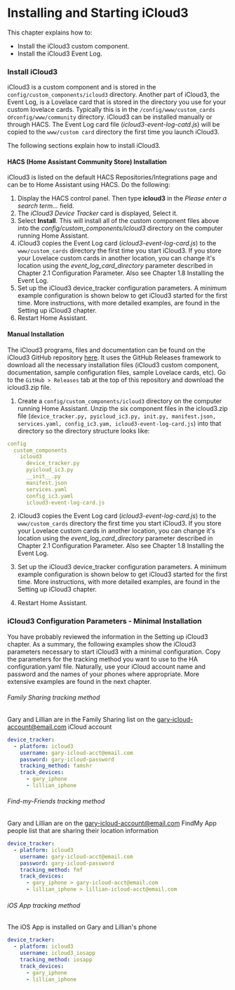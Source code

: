 # Installing and Starting iCloud3

This chapter explains how to:

- Install the iCloud3 custom component.
- Install the iCloud3 Event Log.

### Install iCloud3

iCloud3 is a custom component and is stored in the `config/custom_components/icloud3` directory. Another part of iCloud3, the Event Log, is a Lovelace card that is stored in the directory you use for your custom lovelace cards. Typically this is in the `/config/www/custom_cards` or`config/www/community`  directory. iCloud3 can be installed manually or through HACS. The Event Log card file (*icloud3-event-log-catd.js*) will be copied to the `www/custom card` directory the first time you launch iCloud3.

The following sections explain how to install iCloud3.

#### HACS (Home Assistant Community Store) Installation

iCloud3 is listed on the default HACS Repositories/Integrations page and can be to Home Assistant using HACS. Do the following:

1. Display the HACS control panel. Then type **icloud3** in the *Please enter a search term...* field.
2. The *iCloud3 Device Tracker* card is displayed, Select it.
3. Select **Install**. This will install all of the custom component files above into the *config/custom_components/icloud3* directory on the computer running Home Assistant.
4. iCloud3 copies the Event Log card (*icloud3-event-log-card.js*) to the `www/custom_cards` directory the first time you start iCloud3.  If you store your Lovelace custom cards in another location, you can change it's location using the *event_log_card_directory* parameter described in Chapter 2.1 Configuration Parameter. Also see Chapter 1.8 Installing the Event Log.
5. Set up the iCloud3 device_tracker configuration parameters. A minimum example configuration is shown below to get iCloud3 started for the first time. More instructions, with more detailed examples, are found in the Setting up iCloud3 chapter.
6. Restart Home Assistant.

#### Manual Installation

The iCloud3 programs, files and documentation can be found on the iCloud3 GitHub repository [here](https://github.com/gcobb321/icloud3). It uses the GitHub Releases framework to download all the necessary installation files (iCloud3 custom component, documentation, sample configuration files, sample Lovelace cards, etc). Go to the `GitHub > Releases` tab at the top of this repository and download the icloud3.zip file. 

1. Create a `config/custom_components/icloud3` directory on the computer running Home Assistant. Unzip the six component files in the icloud3.zip file (`device_tracker.py, pyicloud_ic3.py, init.py, manifest.json, services.yaml, config_ic3.yam, icloud3-event-log-card.js`)  into that directory so the directory structure looks like:

```yaml
config
  custom_components
    icloud3
      device_tracker.py
      pyicloud_ic3.py
      __init__.py
      manifest.json
      services.yaml
      config_ic3.yaml
      icloud3-event-log-card.js
```

2. iCloud3 copies the Event Log card (*icloud3-event-log-card.js*) to the `www/custom_cards` directory the first time you start iCloud3.  If you store your Lovelace custom cards in another location, you can change it's location using the *event_log_card_directory* parameter described in Chapter 2.1 Configuration Parameter. Also see Chapter 1.8 Installing the Event Log.

3. Set up the iCloud3 device_tracker configuration parameters. A minimum example configuration is shown below to get iCloud3 started for the first time. More instructions, with more detailed examples, are found in the Setting up iCloud3 chapter.
4. Restart Home Assistant.

### iCloud3 Configuration Parameters - Minimal Installation

You have probably reviewed the information in the Setting up iCloud3 chapter. As a summary, the following examples show the iCloud3 parameters necessary to start iCloud3 with a minimal configuration. Copy the parameters for the tracking method you want to use to the HA configuration.yaml file. Naturally, use your iCloud account name and password and the names of your phones where appropriate. More extensive examples are found in the next chapter.

###### Family Sharing tracking method  

Gary and Lillian are in the Family Sharing list on the [gary-icloud-account@email.com]() iCloud account

```yaml
device_tracker:
  - platform: icloud3
    username: gary-icloud-acct@email.com
    password: gary-icloud-password
    tracking_method: famshr
    track_devices:
      - gary_iphone
      - lillian_iphone
```

###### Find-my-Friends tracking method   

Gary and Lillian are on the gary-icloud-account@email.com FindMy App people list that are sharing their location information

```yaml
device_tracker:
  - platform: icloud3
    username: gary-icloud-acct@email.com
    password: gary-icloud-password
    tracking_method: fmf
    track_devices:
      - gary_iphone > gary-icloud-acct@email.com
      - lillian_iphone > lillian-icloud-acct@email.com
```
###### iOS App tracking method  

The iOS App is installed on Gary and Lillian's phone

```yaml
device_tracker:
  - platform: icloud3
    username: icloud3_iosapp
    tracking_method: iosapp
    track_devices:
      - gary_iphone
      - lillian_iphone
```



